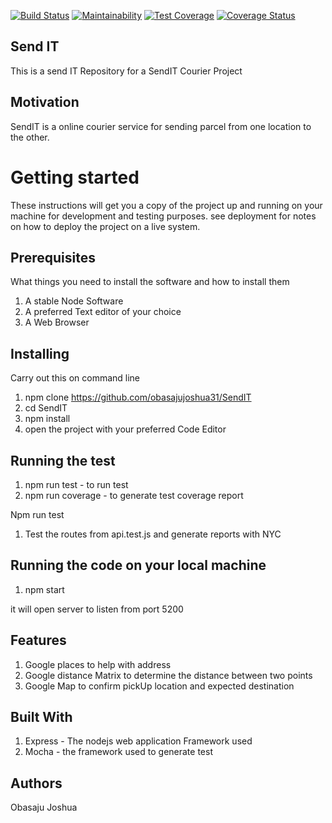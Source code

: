 

[![Build Status](https://travis-ci.org/obasajujoshua31/SendIT.svg?branch=master)](https://travis-ci.org/obasajujoshua31/SendIT) [![Maintainability](https://api.codeclimate.com/v1/badges/014ab05de2a59ad994f9/maintainability)](https://codeclimate.com/github/obasajujoshua31/SendIT/maintainability) [![Test Coverage](https://api.codeclimate.com/v1/badges/014ab05de2a59ad994f9/test_coverage)](https://codeclimate.com/github/obasajujoshua31/SendIT/test_coverage) [![Coverage Status](https://coveralls.io/repos/github/obasajujoshua31/SendIT/badge.svg?branch=master)](https://coveralls.io/github/obasajujoshua31/SendIT?branch=master)


## Send IT
This is a send IT Repository for a SendIT Courier Project

## Motivation 
SendIT is a online courier service for sending parcel from one location to the other. 

# Getting started
These instructions will get you a copy of the project up and running on your machine for development and testing purposes. 
see deployment for notes on how to deploy the project on a live system.

## Prerequisites
What things you need to install the software and how to install them

1. A stable Node Software
2. A preferred Text editor of your choice
3. A Web Browser

## Installing 
Carry out this on command line
1. npm clone https://github.com/obasajujoshua31/SendIT
2. cd SendIT
3. npm install
4. open the project with your preferred Code Editor

## Running the test
1. npm run test - to run test
2. npm run coverage - to generate test coverage report

Npm run test
1. Test the routes from api.test.js and generate reports with NYC

## Running the code on your local machine
1. npm start 

it will open server to listen from port 5200

## Features 
1. Google places to help with address
2. Google distance Matrix to determine the distance between two points
3. Google Map to confirm pickUp location and expected destination

## Built With
1. Express - The nodejs web application Framework used
2. Mocha - the framework used to generate test

## Authors 
Obasaju Joshua



